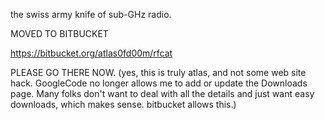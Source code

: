 the swiss army knife of sub-GHz radio.

MOVED TO BITBUCKET

https://bitbucket.org/atlas0fd00m/rfcat

PLEASE GO THERE NOW.
(yes, this is truly atlas, and not some web site hack.  GoogleCode no longer allows me to add or update the Downloads page.  Many folks don't want to deal with all the details and just want easy downloads, which makes sense.  bitbucket allows this.)